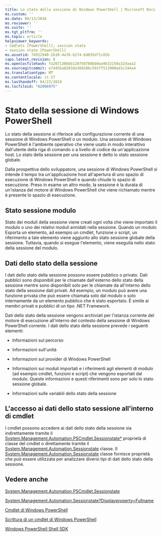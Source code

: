 ```yaml
---
title: Lo stato della sessione di Windows PowerShell | Microsoft Docs
ms.custom: ''
ms.date: 09/13/2016
ms.reviewer: ''
ms.suite: ''
ms.tgt_pltfrm: ''
ms.topic: article
helpviewer_keywords:
- Cmdlets [PowerShell], session state
- session state [PowerShell]
ms.assetid: 74912940-2b10-4a76-b174-6d035d71c02b
caps.latest.revision: 8
ms.openlocfilehash: fa207130bbb120750780bb0aa9b32150a32daaa2
ms.sourcegitcommit: e7445ba8203da304286c591ff513900ad1c244a4
ms.translationtype: MT
ms.contentlocale: it-IT
ms.lasthandoff: 04/23/2019
ms.locfileid: "62066975"
---
```

# <a name="windows-powershell-session-state"></a>Stato della sessione di Windows PowerShell

Lo stato della sessione si riferisce alla configurazione corrente di una sessione di Windows PowerShell o un modulo. Una sessione di Windows PowerShell è l'ambiente operativo che viene usato in modo interattivo dall'utente della riga di comando o a livello di codice da un'applicazione host. Lo stato della sessione per una sessione è detto lo stato sessione globale.

Dalla prospettiva dello sviluppatore, una sessione di Windows PowerShell si intende il tempo tra un'applicazione host all'apertura di uno spazio di esecuzione di Windows PowerShell e quando chiude lo spazio di esecuzione. Preso in esame un altro modo, la sessione è la durata di un'istanza del motore di Windows PowerShell che viene richiamato mentre è presente lo spazio di esecuzione.

## <a name="module-session-state"></a>Stato sessione modulo

Stato dei moduli della sessione viene creati ogni volta che viene importato il modulo o uno dei relativi moduli annidati nella sessione. Quando un modulo Esporta un elemento, ad esempio un cmdlet, funzione o script, un riferimento a tale elemento viene aggiunto allo stato sessione globale della sessione. Tuttavia, quando si esegue l'elemento, viene eseguita nello stato della sessione del modulo.

## <a name="session-state-data"></a>Dati dello stato della sessione

I dati dello stato della sessione possono essere pubblico o privato. Dati pubblici sono disponibili per le chiamate dall'esterno dello stato della sessione mentre sono disponibili solo per le chiamate da all'interno dello stato della sessione dati privati. Ad esempio, un modulo può avere una funzione privata che può essere chiamata solo dal modulo o solo internamente da un elemento pubblico che è stato esportato. È simile ai membri privati e pubblici di un tipo .NET Framework.

Dati dello stato della sessione vengono archiviati per l'istanza corrente del motore di esecuzione all'interno del contesto della sessione di Windows PowerShell corrente. I dati dello stato della sessione prevede i seguenti elementi:

- Informazioni sul percorso

- Informazioni sull'unità

- Informazioni sul provider di Windows PowerShell

- Informazioni sui moduli importati e i riferimenti agli elementi di modulo (ad esempio cmdlet, funzioni e script) che vengono esportati dal modulo. Queste informazioni e questi riferimenti sono per solo lo stato sessione globale.

- Informazioni sulle variabili dello stato della sessione

## <a name="accessing-session-state-data-within-cmdlets"></a>L'accesso ai dati dello stato sessione all'interno di cmdlet

I cmdlet possono accedere ai dati dello stato della sessione sia indirettamente tramite il [System.Management.Automation.PSCmdlet.Sessionstate*](/dotnet/api/System.Management.Automation.PSCmdlet.SessionState) proprietà di classe del cmdlet o direttamente tramite il [ System.Management.Automation.Sessionstate](/dotnet/api/System.Management.Automation.SessionState) classe. Il [System.Management.Automation.Sessionstate](/dotnet/api/System.Management.Automation.SessionState) classe fornisce proprietà che può essere utilizzata per analizzare diversi tipi di dati dello stato della sessione.

## <a name="see-also"></a>Vedere anche

[System.Management.Automation.PSCmdlet.Sessionstate](/dotnet/api/System.Management.Automation.PSCmdlet.SessionState)

[System.Management.Automation.Sessionstate?Displayproperty=Fullname](/dotnet/api/System.Management.Automation.SessionState)

[Cmdlet di Windows PowerShell](./cmdlet-overview.md)

[Scrittura di un cmdlet di Windows PowerShell](./writing-a-windows-powershell-cmdlet.md)

[Windows PowerShell Shell SDK](../windows-powershell-reference.md)
